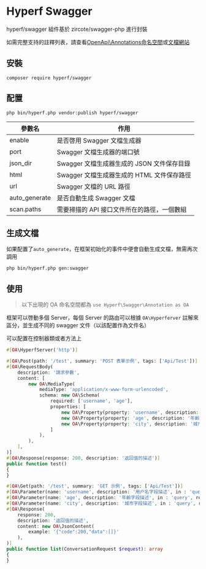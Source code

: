 # Hyperf Swagger

hyperf/swagger 組件基於 zircote/swagger-php 進行封裝

如需完整支持的註釋列表，請查看[OpenApi\Annotations命名空間](https://github.com/zircote/swagger-php/blob/master/src/Annotations)或[文檔網站](https://zircote.github.io/swagger-php/guide/annotations.html#arrays-and-objects)


## 安裝

```
composer require hyperf/swagger
```

## 配置 

```
php bin/hyperf.php vendor:publish hyperf/swagger
```

| 參數名      | 作用                                                         |
| -------- | ------------------------------------------------------------ |
| enable   | 是否啓用 Swagger 文檔生成器                                     |
| port     | Swagger 文檔生成器的端口號                                    |
| json_dir | Swagger 文檔生成器生成的 JSON 文件保存目錄                       |
| html     | Swagger 文檔生成器生成的 HTML 文件保存路徑                       |
| url      | Swagger 文檔的 URL 路徑                                         |
| auto_generate | 是否自動生成 Swagger 文檔                                     |
| scan.paths | 需要掃描的 API 接口文件所在的路徑，一個數組 | 

## 生成文檔

如果配置了`auto_generate`，在框架初始化的事件中便會自動生成文檔，無需再次調用
```shell
php bin/hyperf.php gen:swagger
```

## 使用

> 以下出現的 OA 命名空間都為 `use Hyperf\Swagger\Annotation as OA`

框架可以啓動多個 Server，每個 Server 的路由可以根據 `OA\Hyperferver` 註解來區分，並生成不同的 swagger 文件（以該配置作為文件名）

可以配置在控制器類或者方法上
```php
#[OA\HyperfServer('http')]
```

```php
#[OA\Post(path: '/test', summary: 'POST 表單示例', tags: ['Api/Test'])]
#[OA\RequestBody(
    description: '請求參數',
    content: [
        new OA\MediaType(
            mediaType: 'application/x-www-form-urlencoded',
            schema: new OA\Schema(
                required: ['username', 'age'],
                properties: [
                    new OA\Property(property: 'username', description: '用户名字段描述', type: 'string'),
                    new OA\Property(property: 'age', description: '年齡字段描述', type: 'string'),
                    new OA\Property(property: 'city', description: '城市字段描述', type: 'string'),
                ]
            ),
        ),
    ],
)]
#[OA\Response(response: 200, description: '返回值的描述')]
public function test()
{
}
```

```php
#[OA\Get(path: '/test', summary: 'GET 示例', tags: ['Api/Test'])]
#[OA\Parameter(name: 'username', description: '用户名字段描述', in : 'query', required: true, schema: new OA\Schema(type: 'string'))]
#[OA\Parameter(name: 'age', description: '年齡字段描述', in : 'query', required: true, schema: new OA\Schema(type: 'string'))]
#[OA\Parameter(name: 'city', description: '城市字段描述', in : 'query', required: false, schema: new OA\Schema(type: 'string'))]
#[OA\Response(
    response: 200,
    description: '返回值的描述',
    content: new OA\JsonContent(
        example: '{"code":200,"data":[]}'
    ),
)]
public function list(ConversationRequest $request): array
{
}
```
